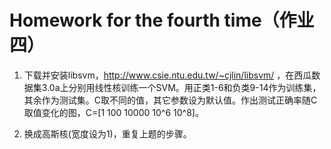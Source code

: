 # Homework for the fourth time（作业四）

1.	下载并安装libsvm，http://www.csie.ntu.edu.tw/~cjlin/libsvm/ ，在西瓜数据集3.0a上分别用线性核训练一个SVM。用正类1-6和负类9-14作为训练集，其余作为测试集。C取不同的值，其它参数设为默认值。作出测试正确率随C取值变化的图，C=[1 100 10000 10^6 10^8]。

2.	换成高斯核(宽度设为1)，重复上题的步骤。
